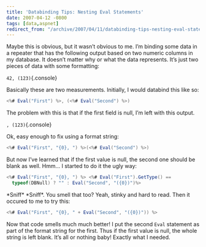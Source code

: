```yaml
---
title: 'Databinding Tips: Nesting Eval Statements'
date: 2007-04-12 -0800
tags: [data,aspnet]
redirect_from: "/archive/2007/04/11/databinding-tips-nesting-eval-statements.aspx/"
---
```


Maybe this is obvious, but it wasn’t obvious to me. I’m binding some
data in a repeater that has the following output based on two numeric
columns in my database. It doesn’t matter why or what the data
represents. It’s just two pieces of data with some formatting:

`42, (123)`{.console}

Basically these are two measurements. Initially, I would databind this
like so:

```csharp
<%# Eval("First") %>, (<%# Eval("Second") %>)
```

The problem with this is that if the first field is null, I’m left with
this output.

`, (123)`{.console}

Ok, easy enough to fix using a format string:

```csharp
<%# Eval("First", "{0}, ") %>(<%# Eval("Second") %>)
```

But now I’ve learned that if the first value is null, the second one
should be blank as well. Hmm... I started to do it the ugly way:

```csharp
<%# Eval("First", "{0}, ") %> <%# Eval("First").GetType() == 
  typeof(DBNull) ? "" : Eval("Second", "({0})")%>
```

\*Sniff\* \*Sniff\*. You smell that too? Yeah, stinky and hard to read.
Then it occured to me to try this:

```csharp
<%# Eval("First", "{0}, " + Eval("Second", "({0})")) %>
```

Now that code smells much much better! I put the second `Eval` statement
as part of the format string for the first. Thus if the first value is
null, the whole string is left blank. It’s all or nothing baby! Exactly
what I needed.


